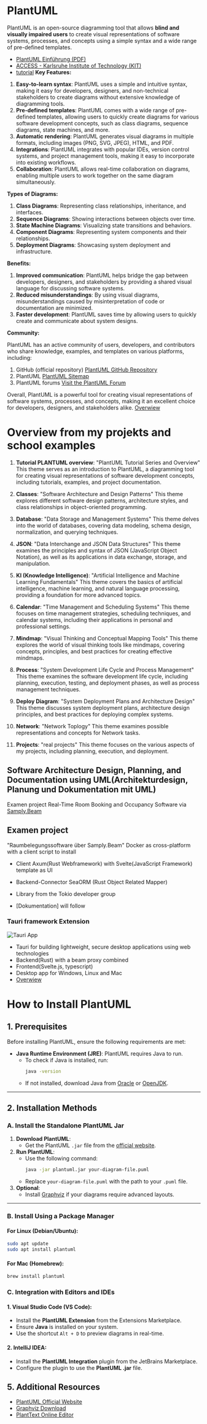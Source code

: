 # PlantUML

PlantUML is an open-source diagramming tool that allows **blind and visually impaired users** to create visual representations of software systems, processes, and concepts using a simple syntax and a wide range of pre-defined templates.

- [PlantUML Einführung (PDF)](https://www.cooperate-project.de/umlschulung/2_1_PlantUML-Einführung.pdf)
- [ACCESS - Karlsruhe Institute of Technology (KIT)](https://www.access.kit.edu/index.php)
- [tutorial](Tutorial/tutorial.md)
  **Key Features:**

1. **Easy-to-learn syntax**: PlantUML uses a simple and intuitive syntax, making it easy for developers, designers, and non-technical stakeholders to create diagrams without extensive knowledge of diagramming
   tools.
2. **Pre-defined templates**: PlantUML comes with a wide range of pre-defined templates, allowing users to quickly create diagrams for various software development concepts, such as class diagrams, sequence
   diagrams, state machines, and more.
3. **Automatic rendering**: PlantUML generates visual diagrams in multiple formats, including images (PNG, SVG, JPEG), HTML, and PDF.
4. **Integrations**: PlantUML integrates with popular IDEs, version control systems, and project management tools, making it easy to incorporate into existing workflows.
5. **Collaboration**: PlantUML allows real-time collaboration on diagrams, enabling multiple users to work together on the same diagram simultaneously.

**Types of Diagrams:**

1. **Class Diagrams**: Representing class relationships, inheritance, and interfaces.
2. **Sequence Diagrams**: Showing interactions between objects over time.
3. **State Machine Diagrams**: Visualizing state transitions and behaviors.
4. **Component Diagrams**: Representing system components and their relationships.
5. **Deployment Diagrams**: Showcasing system deployment and infrastructure.

**Benefits:**

1. **Improved communication**: PlantUML helps bridge the gap between developers, designers, and stakeholders by providing a shared visual language for discussing software systems.
2. **Reduced misunderstandings**: By using visual diagrams, misunderstandings caused by misinterpretation of code or documentation are minimized.
3. **Faster development**: PlantUML saves time by allowing users to quickly create and communicate about system designs.

**Community:**

PlantUML has an active community of users, developers, and contributors who share knowledge, examples, and templates on various platforms, including:

1. GitHub (official repository) [PlantUML GitHub Repository](https://github.com/plantuml/plantuml?tab=readme-ov-file)
2. PlantUML [PlantUML Sitemap](https://plantuml.com/de/sitemap)
3. PlantUML forums [Visit the PlantUML Forum](https://forum.plantuml.net)

Overall, PlantUML is a powerful tool for creating visual representations of software systems, processes, and concepts, making it an excellent choice for developers, designers, and stakeholders alike.
[Overwiew](Tutorial/tutorial.md)

# Overview from my projekts and school examples

1. **Tutorial PLANTUML overview**: "PlantUML Tutorial Series and Overview"
   This theme serves as an introduction to PlantUML, a diagramming tool for creating visual representations of software development concepts, including tutorials, examples, and project documentation.

2. **Classes**: "Software Architecture and Design Patterns"
   This theme explores different software design patterns, architecture styles, and class relationships in object-oriented programming.

3. **Database**: "Data Storage and Management Systems"
   This theme delves into the world of databases, covering data modeling, schema design, normalization, and querying techniques.

4. **JSON**: "Data Interchange and JSON Data Structures"
   This theme examines the principles and syntax of JSON (JavaScript Object Notation), as well as its applications in data exchange, storage, and manipulation.

5. **KI (Knowledge Intelligence)**: "Artificial Intelligence and Machine Learning Fundamentals"
   This theme covers the basics of artificial intelligence, machine learning, and natural language processing, providing a foundation for more advanced topics.

6. **Calendar**: "Time Management and Scheduling Systems"
   This theme focuses on time management strategies, scheduling techniques, and calendar systems, including their applications in personal and professional settings.

7. **Mindmap**: "Visual Thinking and Conceptual Mapping Tools"
   This theme explores the world of visual thinking tools like mindmaps, covering concepts, principles, and best practices for creating effective mindmaps.

8. **Process**: "System Development Life Cycle and Process Management"
   This theme examines the software development life cycle, including planning, execution, testing, and deployment phases, as well as process management techniques.

9. **Deploy Diagram**: "System Deployment Plans and Architecture Design"
   This theme discusses system deployment plans, architecture design principles, and best practices for deploying complex systems.

10. **Network**: "Network Toplogy"
    This theme examines possible representations and concepts for Network tasks.

11. **Projects**: "real projects"
    This theme focuses on the various aspects of my projects, including planning, execution, and deployment.

## Software Architecture Design, Planning, and Documentation using UML(Architekturdesign, Planung und Dokumentation mit UML)

Examen project Real-Time Room
Booking and Occupancy
Software via [Samply.Beam](https://github.com/samply/beam)

## Examen project

"Raumbelegungssoftware über Samply.Beam"
Docker as cross-platform with a client script to install

- Client Axum(Rust Webframework) with Svelte(JavaScript
  Framework) template as UI
- Backend-Connector SeaORM (Rust Object Related Mapper)
- Library from the Tokio developer group

- [Dokumentation] will follow

### Tauri framework Extension

![Tauri App](./projects/FederatedInformationSystems/HandyAppV2.svg)

- Tauri for building lightweight, secure desktop applications using
  web technologies
- Backend(Rust) with a beam proxy combined
- Frontend(Svelte.js, typescript)
- Desktop app for Windows, Linux and Mac
- [Overwiew](examen_docu/overview.md)

# How to Install PlantUML

## 1. Prerequisites

Before installing PlantUML, ensure the following requirements are met:

- **Java Runtime Environment (JRE)**: PlantUML requires Java to run.
  - To check if Java is installed, run:
    ```bash
    java -version
    ```
  - If not installed, download Java from [Oracle](https://www.oracle.com/java/technologies/javase-downloads.html) or [OpenJDK](https://openjdk.org/).

---

## 2. Installation Methods

### A. Install the Standalone PlantUML Jar

1. **Download PlantUML**:
   - Get the PlantUML `.jar` file from the [official website](https://plantuml.com/download).
2. **Run PlantUML**:
   - Use the following command:
     ```bash
     java -jar plantuml.jar your-diagram-file.puml
     ```
   - Replace `your-diagram-file.puml` with the path to your `.puml` file.
3. **Optional**:
   - Install [Graphviz](https://graphviz.gitlab.io/download/) if your diagrams require advanced layouts.

---

### B. Install Using a Package Manager

#### For Linux (Debian/Ubuntu):

```bash
sudo apt update
sudo apt install plantuml
```

#### For Mac (Homebrew):

```bash
brew install plantuml
```

### C. Integration with Editors and IDEs

#### 1. Visual Studio Code (VS Code):

- Install the **PlantUML Extension** from the Extensions Marketplace.
- Ensure **Java** is installed on your system.
- Use the shortcut `Alt + D` to preview diagrams in real-time.

#### 2. IntelliJ IDEA:

- Install the **PlantUML Integration** plugin from the JetBrains Marketplace.
- Configure the plugin to use the **PlantUML .jar** file.

## 5. Additional Resources

- [PlantUML Official Website](https://plantuml.com/)
- [Graphviz Download](https://graphviz.gitlab.io/download/)
- [PlantText Online Editor](https://www.planttext.com/)
